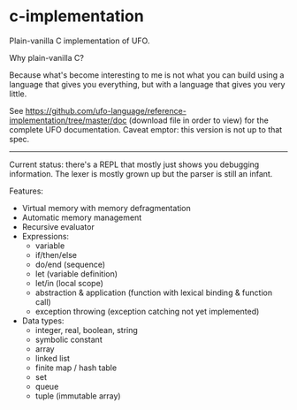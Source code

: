 # c-implementation

Plain-vanilla C implementation of UFO.

Why plain-vanilla C?

Because what's become interesting to me is not what you can build using a language that gives you everything, but with a language that gives you very little.

See https://github.com/ufo-language/reference-implementation/tree/master/doc (download file in order to view) for the complete UFO documentation. Caveat emptor: this version is not up to that spec.

----

Current status: there's a REPL that mostly just shows you debugging information. The lexer is mostly grown up but the parser is still an infant.

Features:
* Virtual memory with memory defragmentation
* Automatic memory management
* Recursive evaluator
* Expressions:
  * variable
  * if/then/else
  * do/end (sequence)
  * let (variable definition)
  * let/in (local scope)
  * abstraction & application (function with lexical binding & function call)
  * exception throwing (exception catching not yet implemented)
* Data types:
  * integer, real, boolean, string
  * symbolic constant
  * array
  * linked list
  * finite map / hash table
  * set
  * queue
  * tuple (immutable array)
